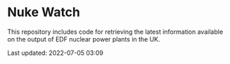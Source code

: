 # Nuke Watch

This repository includes code for retrieving the latest information available on the output of EDF nuclear power plants in the UK.

Last updated: 2022-07-05 03:09